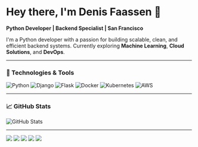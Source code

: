 # Hey there, I'm Denis Faassen 👋  
**Python Developer | Backend Specialist | San Francisco**

I'm a Python developer with a passion for building scalable, clean, and efficient backend systems. Currently exploring **Machine Learning**, **Cloud Solutions**, and **DevOps**.

---

### 🧰 Technologies & Tools

![Python](https://img.shields.io/badge/Python-3.9+-blue?style=flat&logo=python)
![Django](https://img.shields.io/badge/Django-3.2+-green?style=flat&logo=django)
![Flask](https://img.shields.io/badge/Flask-1.1+-red?style=flat&logo=flask)
![Docker](https://img.shields.io/badge/Docker-20+-blue?style=flat&logo=docker)
![Kubernetes](https://img.shields.io/badge/Kubernetes-1.20+-blue?style=flat&logo=kubernetes)
![AWS](https://img.shields.io/badge/AWS-Cloud-orange?style=flat&logo=aws)

---

### 📈 GitHub Stats

![GitHub Stats](https://github-readme-stats.vercel.app/api?username=DenDEV9903&show_icons=true&theme=radical&count_private=true)

---

![](https://github-profile-summary-cards.vercel.app/api/cards/profile-details?username=DenDEV9903&theme=solarized_dark)
![](https://github-profile-summary-cards.vercel.app/api/cards/most-commit-language?username=DenDEV9903&theme=solarized_dark)
![](https://github-profile-summary-cards.vercel.app/api/cards/repos-per-language?username=DenDEV9903&theme=solarized_dark)
![](https://github-profile-summary-cards.vercel.app/api/cards/stats?username=DenDEV9903&theme=solarized_dark)
![](https://github-profile-summary-cards.vercel.app/api/cards/productive-time?username=DenDEV9903&theme=solarized_dark)

